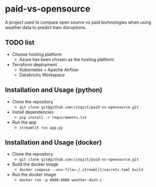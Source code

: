 # paid-vs-opensource
A project used to compare open source vs paid technologies when using weather data to predict train disruptions.

## TODO list
- Choose hosting platform
    - Azure has been chosen as the hosting platform
- Terraform deployment
    - Kubernetes + Apache Airflow
    - Databricks Workspace

## Installation and Usage (python)
- Clone the repository
    - `git clone git@github.com:cinqict/paid-vs-opensource.git`
- Install dependencies
    - `pip install -r requirements.txt`
- Run the app
    - `streamlit run app.py`

## Installation and Usage (docker)
- Clone the repository
    - `git clone git@github.com:cinqict/paid-vs-opensource.git`
- Build the docker image
    - `docker compose --env-file=./.streamlit/secrets.toml build`
- Run the docker image
    - `docker run -p 8080:8080 weather-dash-i`
